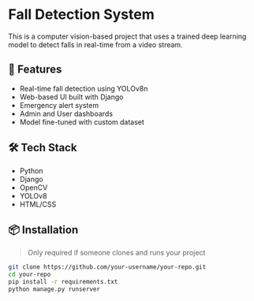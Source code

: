 # Fall Detection System

This is a computer vision-based project that uses a trained deep learning model to detect falls in real-time from a video stream.

## 🚀 Features

- Real-time fall detection using YOLOv8n
- Web-based UI built with Django
- Emergency alert system
- Admin and User dashboards
- Model fine-tuned with custom dataset

## 🛠 Tech Stack

- Python
- Django
- OpenCV
- YOLOv8
- HTML/CSS

## 📦 Installation

> Only required if someone clones and runs your project

```bash
git clone https://github.com/your-username/your-repo.git
cd your-repo
pip install -r requirements.txt
python manage.py runserver
